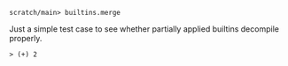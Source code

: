 ``` ucm :hide
scratch/main> builtins.merge
```

Just a simple test case to see whether partially applied
builtins decompile properly.

``` unison
> (+) 2
```
